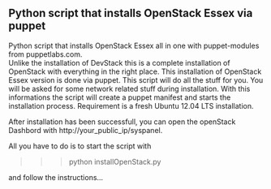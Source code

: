 <h2>Python script that installs OpenStack Essex via puppet</h2>

Python script that installs OpenStack Essex all in one with puppet-modules from puppetlabs.com.  
Unlike the installation of DevStack this is a complete installation of OpenStack with everything in the right place. 
This installation of OpenStack Essex version is done via puppet. This script will do all the stuff for you. 
You will be asked for some network related stuff during installation. With this informations the script will 
create a puppet manifest and starts the installation process. 
Requirement is a fresh Ubuntu 12.04 LTS installation.

After installation has been successfull, you can open the openStack Dashbord with http://your_public_ip/syspanel.


All you have to do is to start the script with 

>>> python installOpenStack.py

and follow the instructions...

